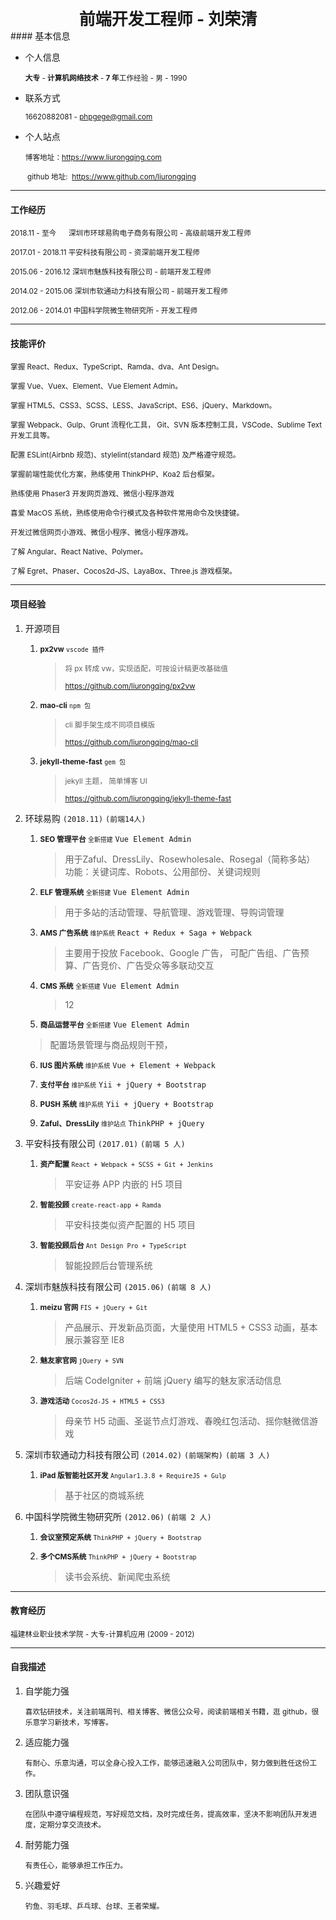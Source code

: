 <center><div style="font-size: 26px; font-weight: bold; ">前端开发工程师 - 刘荣清</div></center>
#### 基本信息

- 个人信息

   <small>**大专** - **计算机网络技术** - **7 年**工作经验 - 男 - 1990</small>

- 联系方式

  <small>16620882081 - phpgege@gmail.com</small>

- 个人站点

  <small>博客地址：https://www.liurongqing.com</small>
  
  <small> github 地址:  https://www.github.com/liurongqing</small>

---

#### 工作经历

<small>2018.11 - 至今 &nbsp;&nbsp;&nbsp;&nbsp; 深圳市环球易购电子商务有限公司 - 高级前端开发工程师</small>

<small>2017.01 - 2018.11 平安科技有限公司 - 资深前端开发工程师</small>

<small>2015.06 - 2016.12 深圳市魅族科技有限公司 - 前端开发工程师</small>

<small>2014.02 - 2015.06 深圳市软通动力科技有限公司 - 前端开发工程师</small>

<small>2012.06 - 2014.01 中国科学院微生物研究所 - 开发工程师</small>

---

#### 技能评价

<small>掌握 React、Redux、TypeScript、Ramda、dva、Ant Design。</small>

<small>掌握 Vue、Vuex、Element、Vue Element Admin。</small>

<small>掌握 HTML5、CSS3、SCSS、LESS、JavaScript、ES6、jQuery、Markdown。</small>

<small>掌握 Webpack、Gulp、Grunt 流程化工具， Git、SVN 版本控制工具，VSCode、Sublime Text 开发工具等。</small>

<small>配置 ESLint(Airbnb 规范)、stylelint(standard 规范) 及严格遵守规范。</small>

<small>掌握前端性能优化方案，熟练使用 ThinkPHP、Koa2 后台框架。</small>

<small>熟练使用 Phaser3 开发网页游戏、微信小程序游戏</small>

<small>喜爱 MacOS 系统，熟练使用命令行模式及各种软件常用命令及快捷键。</small>

<small>开发过微信网页小游戏、微信小程序、微信小程序游戏。</small>

<small>了解 Angular、React Native、Polymer。</small>

<small>了解 Egret、Phaser、Cocos2d-JS、LayaBox、Three.js 游戏框架。</small>

---


#### 项目经验

1. 开源项目

   1. <small>**px2vw** `vscode 插件`</small>

      > <small>将 px 转成 vw，实现适配，可按设计稿更改基础值</small>
      >
      > <small>https://github.com/liurongqing/px2vw</small>

   2. <small>**mao-cli** `npm 包`</small>

      > <small>cli 脚手架生成不同项目模版</small>
      >
      > <small>https://github.com/liurongqing/mao-cli</small>

   3. <small>**jekyll-theme-fast** `gem 包` </small>

      > <small>jekyll 主题， 简单博客 UI</small>
      >
      > <small>https://github.com/liurongqing/jekyll-theme-fast</small>

2. 环球易购 `(2018.11)` `(前端14人)`

   1. <small>**SEO 管理平台** `全新搭建`</small> `Vue Element Admin`

      > 用于Zaful、DressLily、Rosewholesale、Rosegal（简称多站）
      > 功能：关键词库、Robots、公用部份、关键词规则

   2. <small>**ELF 管理系统** `全新搭建`</small> `Vue Element Admin`

      > 用于多站的活动管理、导航管理、游戏管理、导购词管理

   3. <small>**AMS 广告系统** `维护系统`</small> `React + Redux + Saga + Webpack`

      > 主要用于投放 Facebook、Google 广告， 可配广告组、广告预算、广告竞价、广告受众等多联动交互

   4. <small>**CMS 系统** `全新搭建`</small> `Vue Element Admin`
    
      > 12

   5. <small>**商品运营平台** `全新搭建`</small> `Vue Element Admin`

     > 配置场景管理与商品规则干预，

   6. <small>**IUS 图片系统** `维护系统`</small> `Vue + Element + Webpack`

   7. <small>**支付平台** `维护系统`</small> `Yii + jQuery + Bootstrap`

   8. <small>**PUSH 系统** `维护系统`</small> `Yii + jQuery + Bootstrap`

   9. <small>**Zaful、DressLily** `维护站点`</small> `ThinkPHP + jQuery`

3. 平安科技有限公司 `(2017.01)` `(前端 5 人)`

   1. <small>**资产配置** `React + Webpack + SCSS + Git + Jenkins`</small>

      > 平安证券 APP 内嵌的 H5 项目

   2. <small>**智能投顾** `create-react-app + Ramda`</small>

      > 平安科技类似资产配置的 H5 项目

   3. <small>**智能投顾后台** `Ant Design Pro + TypeScript`</small>

      > 智能投顾后台管理系统

4. 深圳市魅族科技有限公司 `(2015.06)` `(前端 8 人)`

   1. <small>**meizu 官网** `FIS + jQuery + Git`</small>

      > 产品展示、开发新品页面，大量使用 HTML5 + CSS3 动画，基本展示兼容至 IE8

   2. <small>**魅友家官网** `jQuery + SVN`</small>

      > 后端 CodeIgniter + 前端 jQuery 编写的魅友家活动信息

   3. <small>**游戏活动** `Cocos2d-JS + HTML5 + CSS3`</small>

      > 母亲节 H5 动画、圣诞节点灯游戏、春晚红包活动、摇你魅微信游戏

5. 深圳市软通动力科技有限公司 `(2014.02)` `(前端架构)` `(前端 3 人)`

   1. <small>**iPad 版智能社区开发** `Angular1.3.8 + RequireJS + Gulp`</small>

      > 基于社区的商城系统

6. 中国科学院微生物研究所 `(2012.06)` `(前端 2 人)`

   1. <small>**会议室预定系统** `ThinkPHP + jQuery + Bootstrap`</small>

   2. <small>**多个CMS系统** `ThinkPHP + jQuery + Bootstrap`</small>

      > 读书会系统、新闻爬虫系统

---

#### 教育经历

<small>福建林业职业技术学院 - 大专-计算机应用 (2009 - 2012)</small>

---

#### 自我描述

1. 自学能力强

   <small>喜欢钻研技术，关注前端周刊、相关博客、微信公众号，阅读前端相关书籍，逛 github，很乐意学习新技术，写博客。</small>

2. 适应能力强

   <small>有耐心、乐意沟通，可以全身心投入工作，能够迅速融入公司团队中，努力做到胜任这份工作。</small>

3. 团队意识强

   <small>在团队中遵守编程规范，写好规范文档，及时完成任务，提高效率，坚决不影响团队开发进度，定期分享交流技术。</small>

4. 耐劳能力强

   <small>有责任心，能够承担工作压力。</small>

5. 兴趣爱好

   <small>钓鱼、羽毛球、乒乓球、台球、王者荣耀。</small>
